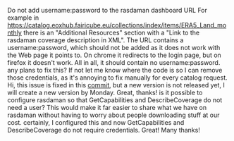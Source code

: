Do not add username:password to the rasdaman dashboard URL
For example in https://catalog.eoxhub.fairicube.eu/collections/index/items/ERA5_Land_monthly there is an "Additional Resources" section with a "Link to the rasdaman coverage description in XML". The URL contains a username:password, which should not be added as it does not work with the Web page it points to. On chrome it redirects to the login page, but on firefox it doesn't work. All in all, it should contain no username:password. any plans to fix this? If not let me know where the code is so I can remove those credentials, as it's annoying to fix manually for every catalog request.
Hi, this issue is fixed in this [commit](https://github.com/FAIRiCUBE/stac-GUI-front/commit/c74aef18be40c72ae2e48524d9c00222dc4beb29), but a new version is not released yet, I will create a new version by  Monday.
Great, thanks! is it possible to configure rasdaman so that GetCapabilities and DescribeCoverage do not need a user? This would make it far easier to share what we have on rasdaman without having to worry about people downloading stuff at our cost. certainly, I configured this and now GetCapabilities and DescribeCoverage do not require credentials.
Great! Many thanks!
